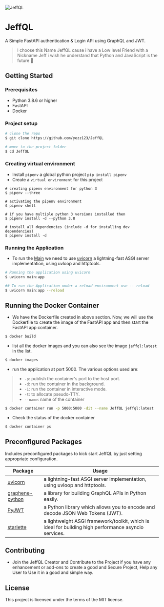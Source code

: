 ![JeffQL](.github/header.svg)

# JeffQL

A Simple FastAPI authentication & Login API using GraphQL and JWT.

> I choose this Name JeffQL cause i have a Low level Friend with a Nickname Jeff i wish he understand that Python and JavaScript is the future :rocket:

## Getting Started

### Prerequisites

- Python 3.8.6 or higher
- FastAPI
- Docker

### Project setup

```sh
# clone the repo
$ git clone https://github.com/yezz123/JeffQL

# move to the project folder
$ cd JeffQL
```

### Creating virtual environment

- Install `pipenv` a global python project `pip install pipenv`
- Create a `virtual environment` for this project

```shell
# creating pipenv environment for python 3
$ pipenv --three

# activating the pipenv environment
$ pipenv shell

# if you have multiple python 3 versions installed then
$ pipenv install -d --python 3.8

# install all dependencies (include -d for installing dev dependencies)
$ pipenv install -d
```

### Running the Application

- To run the [Main](main.py) we need to use [uvicorn](https://www.uvicorn.org/) a lightning-fast ASGI server implementation, using uvloop and httptools.

```sh
# Running the application using uvicorn
$ uvicorn main:app

## To run the Application under a reload enviromment use -- reload
$ uvicorn main:app --reload
```

## Running the Docker Container

- We have the Dockerfile created in above section. Now, we will use the Dockerfile to create the image of the FastAPI app and then start the FastAPI app container.

```sh
$ docker build
```

- list all the docker images and you can also see the image `jeffql:latest` in the list.

```sh
$ docker images
```

- run the application at port 5000. The various options used are:

> - `-p`: publish the container's port to the host port.
> - `-d`: run the container in the background.
> - `-i`: run the container in interactive mode.
> - `-t`: to allocate pseudo-TTY.
> - `--name`: name of the container

```sh
$ docker container run -p 5000:5000 -dit --name JeffQL jeffql:latest
```

- Check the status of the docker container

```sh
$ docker container ps
```

## Preconfigured Packages

Includes preconfigured packages to kick start JeffQL by just setting appropriate configuration.

| Package                                                      | Usage                                                                        |
| ------------------------------------------------------------ | -----------------------------------------------------------------------------|
| [uvicorn](https://www.uvicorn.org/)                          | a lightning-fast ASGI server implementation, using uvloop and httptools.     |
| [graphene-python](https://graphene-python.org/)              | a library for building GraphQL APIs in Python easily.                        |
| [PyJWT](https://pyjwt.readthedocs.io/en/stable/)             | a Python library which allows you to encode and decode JSON Web Tokens (JWT).|
| [starlette](https://www.starlette.io/)                       | a lightweight ASGI framework/toolkit, which is ideal for building high performance asyncio services. |

## Contributing

- Join the JeffQL Creator and Contribute to the Project if you have any enhancement or add-ons to create a good and Secure Project, Help any User to Use it in a good and simple way.

## License

This project is licensed under the terms of the MIT license.
